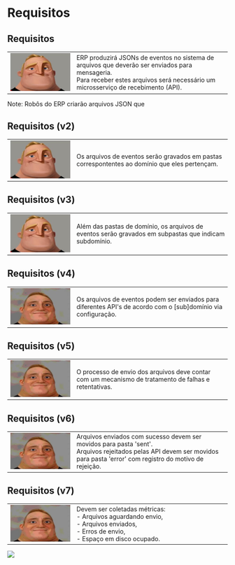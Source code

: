 # Requisitos


## Requisitos

<table>
<tr><td width="30%"><img src="images/mri-0.png" /></td>
<td>ERP produzirá JSONs de eventos no sistema de arquivos que deverão ser enviados para mensageria.<br/>
Para receber estes arquivos será necessário um microsserviço de recebimento (API).
</td></tr></table>

Note: Robôs do ERP criarão arquivos JSON que


## Requisitos (v2)

<table>
<tr><td width="30%"><img src="images/mri-0.png" /></td>
<td>Os arquivos de eventos serão gravados em pastas correspontentes ao domínio que eles pertençam.</td></tr></table>


## Requisitos (v3)

<table>
<tr><td width="30%"><img src="images/mri-0.png" /></td>
<td>Além das pastas de domínio, os arquivos de eventos serão gravados em subpastas que indicam subdomínio.</td></tr></table>


## Requisitos (v4)

<table>
<tr><td width="30%"><img src="images/mri-1.png" /></td>
<td>Os arquivos de eventos podem ser enviados para diferentes API's de acordo com o [sub]domínio via configuração.</td></tr></table>


## Requisitos (v5)

<table>
<tr><td width="30%"><img src="images/mri-1.png" /></td>
<td>O processo de envio dos arquivos deve contar com um mecanismo de tratamento de falhas e retentativas.</td></tr></table>


## Requisitos (v6)

<table>
<tr><td width="30%"><img src="images/mri-1.png" /></td>
<td>Arquivos enviados com sucesso devem ser movidos para pasta 'sent'.<br/>
Arquivos rejeitados pelas API devem ser movidos para pasta 'error' com registro do motivo de rejeição.</td></tr></table>


## Requisitos (v7)

<table>
<tr><td width="30%"><img src="images/mri-1.png" /></td>
<td>Devem ser coletadas métricas:<br/>
- Arquivos aguardando envio,<br/>
- Arquivos enviados,<br/>
- Erros de envio,<br/>
- Espaço em disco ocupado.
</td></tr></table>


<img src="images/arquitetura-c4.svg" height="80%"></img>
